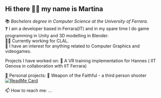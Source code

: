 ## Hi there 👋😃 my name is Martina
📚 *Bachelors degree in Computer Science at the University of Ferrara.* <br>
❓ I am a developer based in Ferrara(IT) and in my spare time I do game programming in Unity and 3D modelling in Blender. <br>
👷‍♀️ Currently working for CLAL. <br>
🔎 I have an interest for anything related to Computer Graphics and videogames. <br>

Projects I have worked on: 
 🦾 A VR training implementation for Hannes ( IIT Genova in collaboration with IIT Ferrara) <br>
 
🔭 Personal projects: 
  🌙 Weapon of the Faithful - a third person shooter<br>
    [![ReadMe Card](https://github-readme-stats.vercel.app/api/pin/?username=martinatenani&repo=WotF)](https://github.com/martinatenani/WotF)

📫 How to reach me: ...
  
<!--

<img src="https://github-readme-stats.vercel.app/api/top-langs?username=martinatenani&show_icons=true&locale=en&layout=compact&theme=chartreuse-dark" alt="ovi" /> 



- 🔭 Currently working on: 
  - A VR training implementation for Hannes ( IIT Genova in collaboration with IIT Ferrara)
    Private repository of IIT Genova
  - Personal project: Weapon of the Faithful - a third person shooter
    [![ReadMe Card](https://github-readme-stats.vercel.app/api/pin/?username=madushadhanushka&repo=simple-sqlite)](https://github.com/martinatenani/WotF)

<details>

<summary>Tips for collapsed sections</summary>

### You can add a header

You can add text within a collapsed section. 

You can add an image or a code block, too.

```ruby
   puts "Hello World"
```

</details>
- 🌱 I’m currently learning: C#

- 🤔 I’m looking for help with ...
- 💬 Ask me about ...

- ⚡ Fun fact: ...
-->
